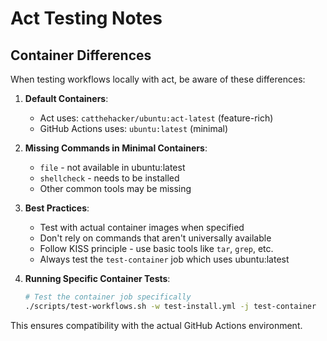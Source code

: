 # Act Testing Notes

## Container Differences

When testing workflows locally with act, be aware of these differences:

1. **Default Containers**:
   - Act uses: `catthehacker/ubuntu:act-latest` (feature-rich)
   - GitHub Actions uses: `ubuntu:latest` (minimal)
   
2. **Missing Commands in Minimal Containers**:
   - `file` - not available in ubuntu:latest
   - `shellcheck` - needs to be installed
   - Other common tools may be missing

3. **Best Practices**:
   - Test with actual container images when specified
   - Don't rely on commands that aren't universally available
   - Follow KISS principle - use basic tools like `tar`, `grep`, etc.
   - Always test the `test-container` job which uses ubuntu:latest

4. **Running Specific Container Tests**:
   ```bash
   # Test the container job specifically
   ./scripts/test-workflows.sh -w test-install.yml -j test-container
   ```

This ensures compatibility with the actual GitHub Actions environment.
